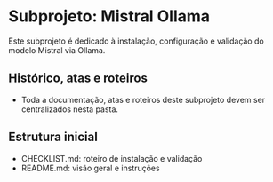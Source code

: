 # Subprojeto: Mistral Ollama

Este subprojeto é dedicado à instalação, configuração e validação do modelo Mistral via Ollama.

## Histórico, atas e roteiros
- Toda a documentação, atas e roteiros deste subprojeto devem ser centralizados nesta pasta.

## Estrutura inicial
- CHECKLIST.md: roteiro de instalação e validação
- README.md: visão geral e instruções
